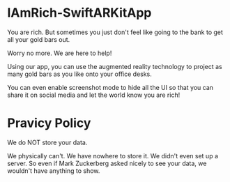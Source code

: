# IAmRich-SwiftARKitApp

You are rich. But sometimes you just don't feel like going to the bank to get all your gold bars out. 

Worry no more. We are here to help!

Using our app, you can use the augmented reality technology to project as many gold bars as you like onto your office desks. 

You can even enable screenshot mode to hide all the UI so that you can share it on social media and let the world know you are rich! 

# Pravicy Policy

We do NOT store your data.

We physically can't. We have nowhere to store it. We didn't even set up a server. So even if Mark Zuckerberg asked nicely to see your data, we wouldn't have anything to show.
